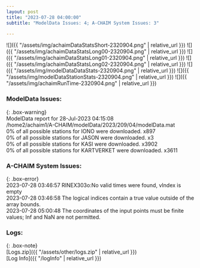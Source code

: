 ```yaml
---
layout: post
title: "2023-07-28 04:00:00"
subtitle: "ModelData Issues: 4; A-CHAIM System Issues: 3"

---
```


![]({{ "/assets/img/achaimDataStatsShort-2320904.png" | relative_url }})
![]({{ "/assets/img/achaimDataStatsLong00-2320904.png" | relative_url }})
![]({{ "/assets/img/achaimDataStatsLong01-2320904.png" | relative_url }})
![]({{ "/assets/img/achaimDataStatsLong02-2320904.png" | relative_url }})
![]({{ "/assets/img/modelDataDataStats-2320904.png" | relative_url }})
![]({{ "/assets/img/modelDataStationStats-2320904.png" | relative_url }})
![]({{ "/assets/img/achaimRunTime-2320904.png" | relative_url }})


### ModelData Issues:  
  
{: .box-warning}  
 ModelData report for 28-Jul-2023 04:15:08   
 /home2/achaim1/A-CHAIM/modelData/2023/209/04/modelData.mat   
 0% of all possible stations for IONO were downloaded. x897   
 0% of all possible stations for JASON were downloaded. x3   
 0% of all possible stations for KASI were downloaded. x3902   
 0% of all possible stations for KARTVERKET were downloaded. x3611   
  
### A-CHAIM System Issues:  
  
{: .box-error}  
2023-07-28 03:46:57 RINEX303o:No valid times were found, vIndex is empty  
2023-07-28 03:46:58 The logical indices contain a true value outside of the array bounds.  
2023-07-28 05:00:48 The coordinates of the input points must be finite values; Inf and NaN are not permitted.  

### Logs:  
  
{: .box-note}  
[Logs.zip]({{ "/assets/other/logs.zip" | relative_url }})  
[Log Info]({{ "/logInfo" | relative_url }})  
